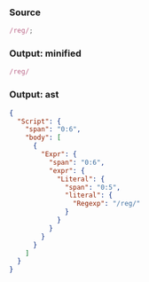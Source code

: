 ### Source
```js
/reg/;
```

### Output: minified
```js
/reg/
```

### Output: ast
```json
{
  "Script": {
    "span": "0:6",
    "body": [
      {
        "Expr": {
          "span": "0:6",
          "expr": {
            "Literal": {
              "span": "0:5",
              "literal": {
                "Regexp": "/reg/"
              }
            }
          }
        }
      }
    ]
  }
}
```
